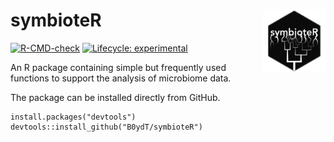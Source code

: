 # symbioteR <img src="logo.png" align="right" width="100" />

<!-- badges: start -->
[![R-CMD-check](https://github.com/B0ydT/symbioteR/actions/workflows/R-CMD-check.yaml/badge.svg)](https://github.com/B0ydT/symbioteR/actions/workflows/R-CMD-check.yaml)
[![Lifecycle: experimental](https://img.shields.io/badge/lifecycle-experimental-orange.svg)](https://lifecycle.r-lib.org/articles/stages.html#experimental)
<!-- badges: end -->


An R package containing simple but frequently used functions to support the analysis of microbiome data.

The package can be installed directly from GitHub.

```
install.packages("devtools")
devtools::install_github("B0ydT/symbioteR")
```
